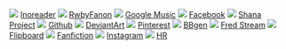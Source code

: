 ![](http://www.google.com/s2/favicons?domain=http://inoreader.com/) [Inoreader](http://inoreader.com/)
![](http://www.google.com/s2/favicons?domain=http://rwby-rpg.rwbyfanon.com/index.php) [RwbyFanon](http://rwby-rpg.rwbyfanon.com/index.php) 
![](http://www.google.com/s2/favicons?domain=https://play.google.com/music/listen) [Google Music](https://play.google.com/music/listen) 
![](http://www.google.com/s2/favicons?domain=http://facebook.com/) [Facebook](http://facebook.com/) 
![](http://www.google.com/s2/favicons?domain=http://www.shanaproject.com/follows/) [Shana Project](http://www.shanaproject.com/follows/) 
![](http://www.google.com/s2/favicons?domain=https://github.com/Willowlark) [Github](https://github.com/Willowlark) 
![](http://www.google.com/s2/favicons?domain=http://pawkun.deviantart.com/) [DeviantArt](http://pawkun.deviantart.com/) 
![](http://www.google.com/s2/favicons?domain=https://www.pinterest.com/) [Pinterest](https://www.pinterest.com/) 
![](http://www.google.com/s2/favicons?domain=http://elvis.rowan.edu/~clarkw26/BBcode.cgi) [BBgen](http://elvis.rowan.edu/~clarkw26/BBcode.cgi) 
![](http://www.google.com/s2/favicons?domain=https://player.twitch.tv/?volume=1&channel=fredrin) [Fred Stream](https://player.twitch.tv/?volume=1&channel=fredrin) 
![](http://www.google.com/s2/favicons?domain=https://flipboard.com/) [Flipboard](https://flipboard.com/) 
![](http://www.google.com/s2/favicons?domain=https://www.fanfiction.net/) [Fanfiction](https://www.fanfiction.net/) 
![](http://www.google.com/s2/favicons?domain=https://www.instagram.com/) [Instagram](https://www.instagram.com/) 
![](http://www.google.com/s2/favicons?domain=https://indellient.bamboohr.com) [HR](https://indellient.bamboohr.com)